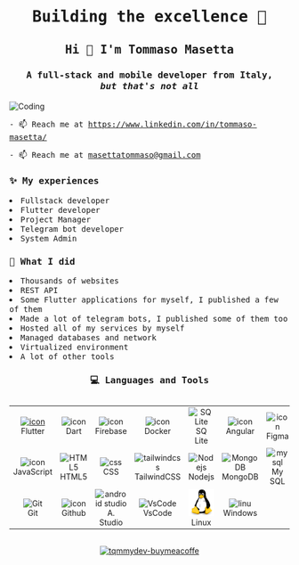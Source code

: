 <h1 align="center"><samp>Building the excellence 🙌</samp></h1>

<h2 align="center"><samp>Hi 👋 I'm Tommaso Masetta</samp></h2> 

<h3 align="center"><samp>A full-stack and mobile developer from Italy,<br><i>but that's not all</i></samp></h3>

<img align="center" alt="Coding" width="1000" src="https://github.tqmmy.it/developer_working.gif">

<samp>- 📫 Reach me at https://www.linkedin.com/in/tommaso-masetta/</samp>

<samp>- 📫 Reach me at masettatommaso@gmail.com</samp>

<h3><samp>✨ My experiences</samp></h3>

<li><samp>Fullstack developer</samp></li>
<li><samp>Flutter developer</samp></li>
<li><samp>Project Manager</samp></li>
<li><samp>Telegram bot developer</samp></li>
<li><samp>System Admin</samp></li>

<h3><samp>🦾 What I did</samp></h3>

<li><samp>Thousands of websites</samp></li>
<li><samp>REST API</samp></li>
<li><samp>Some Flutter applications for myself, I published a few of them</samp></li>
<li><samp>Made a lot of telegram bots, I published some of them too</samp></li>
<li><samp>Hosted all of my services by myself</samp></li>
<li><samp>Managed databases and network</samp></li>
<li><samp>Virtualized environment</samp></li>
<li><samp>A lot of other tools</samp></li>

<h3 align="center"><samp>💻 Languages and Tools</samp></h3>
<div style="display: flex; align-items: flex-start; align: center">
<table align="center">
  <tr>
    <td align="center" width="100">
      <a href="#macropower-tech">
        <img src="https://www.vectorlogo.zone/logos/flutterio/flutterio-icon.svg" alt="icon" width="45" height="45" />
      </a>
      <br>Flutter
    </td>
    <td align="center" width="100">
        <img src="https://www.vectorlogo.zone/logos/dartlang/dartlang-icon.svg" alt="icon" width="45" height="45" />
      <br>Dart
    </td>
    <td align="center" width="100">
        <img src="https://www.vectorlogo.zone/logos/firebase/firebase-icon.svg" alt="icon" width="45" height="45" />
      </a>
      <br>Firebase
    </td>
   <td align="center" width="100">
        <img src="https://techstack-generator.vercel.app/docker-icon.svg" alt="icon" width="45" height="50" />
      <br>Docker
    </td>
      <td align="center" width="100">
        <img src="https://www.vectorlogo.zone/logos/sqlite/sqlite-icon.svg" width="48" height="48" alt="SQ Lite" />
      <br>SQ Lite
    </td>
    <td align="center" width="100">
        <img src="https://skillicons.dev/icons?i=angular" alt="icon" width="45" height="45" />
      <br>Angular
    </td>
       <td align="center" width="100">
        <img src="https://skillicons.dev/icons?i=figma" alt="icon" width="45" height="45" />
      <br>Figma
    </td>
  </tr>
  <tr>
    <td align="center" width="100">
        <img src="https://techstack-generator.vercel.app/js-icon.svg" alt="icon" width="48" height="48" />
      <br>JavaScript
    </td>
    <td align="center"  width="100">
        <img src="https://skillicons.dev/icons?i=html" width="48" height="48" alt="HTML5" />
      <br>HTML5
    </td>
    <td align="center" width="100">
        <img src="https://skillicons.dev/icons?i=css" width="48" height="48" alt="css" />
      <br>CSS
    </td>
    <td align="center"  width="100">
        <img src="https://skillicons.dev/icons?i=tailwindcss" width="48" height="48" alt="tailwindcss" />
      <br>TailwindCSS
    </td>
           <td align="center" width="100">
        <img src="https://skillicons.dev/icons?i=nodejs" width="48" height="48" alt="Nodejs" />
      <br>Nodejs
      </td>
          <td align="center" width="100">
        <img src="https://skillicons.dev/icons?i=mongodb" width="48" height="48" alt="MongoDB" />
      <br>MongoDB
    </td>
    <td align="center"  width="100">
        <img src="https://skillicons.dev/icons?i=mysql" width="48" height="48" alt="mysql" />
      <br>My SQL
    </td>
       
  </tr>
 <tr>
       <td align="center" width="100"> 
        <img src="https://user-images.githubusercontent.com/25181517/192108372-f71d70ac-7ae6-4c0d-8395-51d8870c2ef0.png" width="48" height="48" alt="Git" />
      <br>Git
    </td>
       <td align="center" width="100">
        <img src="https://skillicons.dev/icons?i=github" alt="icon" width="45" height="45" />
      <br>Github
    </td>
    <td align="center" width="100">
        <img src="https://skillicons.dev/icons?i=androidstudio" width="48" height="48" alt="android studio" />
      <br>A. Studio
    </td>
            <td align="center" width="100">
        <img src="https://skillicons.dev/icons?i=vscode" width="48" height="48" alt="VsCode" />
      <br>VsCode
    </td>
      <td align="center" width="100">
        <img src="https://raw.githubusercontent.com/devicons/devicon/master/icons/linux/linux-original.svg" width="48" height="48" alt="linu" />
      <br>Linux
    </td>
     <td align="center" width="100">
        <img src="https://skillicons.dev/icons?i=windows" width="48" height="48" alt="linu" />
      <br>Windows
    </td>          
 </tr>
</table>
</div>


<p align="center">
<a href="https://www.buymeacoffee.com/tqmmydev" target="_blank"><img align="center" src="https://cdn.buymeacoffee.com/buttons/v2/default-orange.png" height="50" width="210" alt="tqmmydev-buymeacoffe" /></a>
</p>
